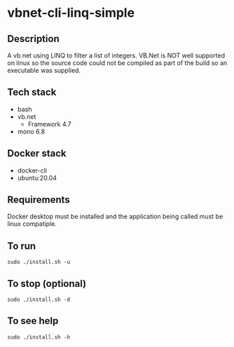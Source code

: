 # vbnet-cli-linq-simple

## Description
A vb.net using LINQ to filter
a list of integers. VB.Net is NOT
well supported on linux so the source
code could not be compiled as part of
the build so an executable was supplied.

## Tech stack
- bash
- vb.net
  - Framework 4.7
- mono 6.8

## Docker stack
- docker-cli
- ubuntu:20.04

## Requirements
Docker desktop must be installed and the application
being called must be linux compatiple.

## To run
`sudo ./install.sh -u`

## To stop (optional)
`sudo ./install.sh -d`

## To see help
`sudo ./install.sh -h`
